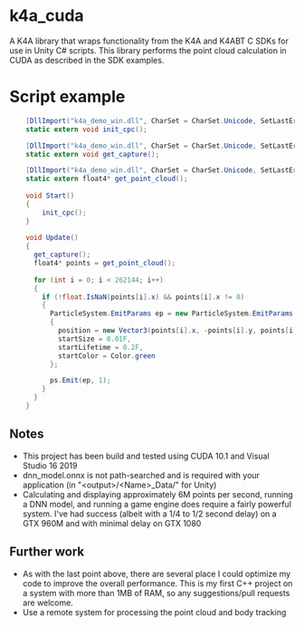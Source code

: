 # k4a_cuda
A K4A library that wraps functionality from the K4A and K4ABT C SDKs for use in Unity C# scripts.
This library performs the point cloud calculation in CUDA as described in the SDK examples.

# Script example
```c#
    [DllImport("k4a_demo_win.dll", CharSet = CharSet.Unicode, SetLastError = true)]
    static extern void init_cpc();

    [DllImport("k4a_demo_win.dll", CharSet = CharSet.Unicode, SetLastError = true)]
    static extern void get_capture();

    [DllImport("k4a_demo_win.dll", CharSet = CharSet.Unicode, SetLastError = true)]
    static extern float4* get_point_cloud();
    
    void Start()
    {
        init_cpc();
    }
    
    void Update()
    {
      get_capture();
      float4* points = get_point_cloud();
      
      for (int i = 0; i < 262144; i++)
      {
        if (!float.IsNaN(points[i].x) && points[i].x != 0)
        {
          ParticleSystem.EmitParams ep = new ParticleSystem.EmitParams
          {
            position = new Vector3(points[i].x, -points[i].y, points[i].z),
            startSize = 0.01F,
            startLifetime = 0.2F,
            startColor = Color.green
          };

          ps.Emit(ep, 1);
        }
      }
    }
```

## Notes
* This project has been build and tested using CUDA 10.1 and Visual Studio 16 2019
* dnn_model.onnx is not path-searched and is required with your application (in "\<output\>/\<Name\>_Data/" for Unity)
* Calculating and displaying approximately 6M points per second, running a DNN model, and running a game engine does require a fairly powerful system. I've had success (albeit with a 1/4 to 1/2 second delay) on a GTX 960M and with minimal delay on GTX 1080

## Further work
* As with the last point above, there are several place I could optimize my code to improve the overall performance. This is my first C++ project on a system with more than 1MB of RAM, so any suggestions/pull requests are welcome.
* Use a remote system for processing the point cloud and body tracking
